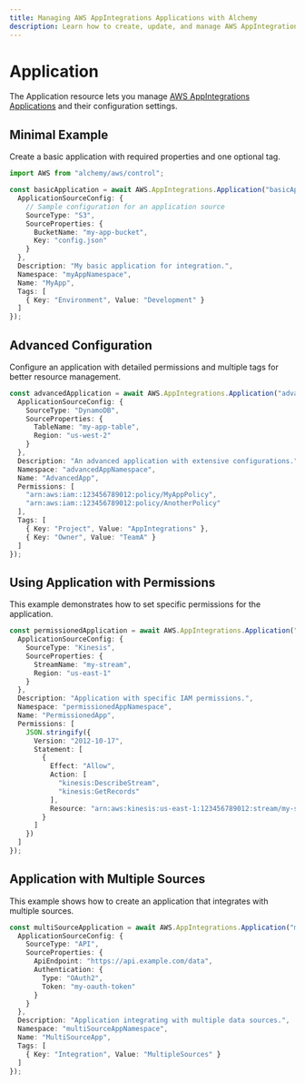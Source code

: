 ```yaml
---
title: Managing AWS AppIntegrations Applications with Alchemy
description: Learn how to create, update, and manage AWS AppIntegrations Applications using Alchemy Cloud Control.
---
```


# Application

The Application resource lets you manage [AWS AppIntegrations Applications](https://docs.aws.amazon.com/appintegrations/latest/userguide/) and their configuration settings.

## Minimal Example

Create a basic application with required properties and one optional tag.

```ts
import AWS from "alchemy/aws/control";

const basicApplication = await AWS.AppIntegrations.Application("basicApp", {
  ApplicationSourceConfig: {
    // Sample configuration for an application source
    SourceType: "S3",
    SourceProperties: {
      BucketName: "my-app-bucket",
      Key: "config.json"
    }
  },
  Description: "My basic application for integration.",
  Namespace: "myAppNamespace",
  Name: "MyApp",
  Tags: [
    { Key: "Environment", Value: "Development" }
  ]
});
```

## Advanced Configuration

Configure an application with detailed permissions and multiple tags for better resource management.

```ts
const advancedApplication = await AWS.AppIntegrations.Application("advancedApp", {
  ApplicationSourceConfig: {
    SourceType: "DynamoDB",
    SourceProperties: {
      TableName: "my-app-table",
      Region: "us-west-2"
    }
  },
  Description: "An advanced application with extensive configurations.",
  Namespace: "advancedAppNamespace",
  Name: "AdvancedApp",
  Permissions: [
    "arn:aws:iam::123456789012:policy/MyAppPolicy",
    "arn:aws:iam::123456789012:policy/AnotherPolicy"
  ],
  Tags: [
    { Key: "Project", Value: "AppIntegrations" },
    { Key: "Owner", Value: "TeamA" }
  ]
});
```

## Using Application with Permissions

This example demonstrates how to set specific permissions for the application.

```ts
const permissionedApplication = await AWS.AppIntegrations.Application("permissionedApp", {
  ApplicationSourceConfig: {
    SourceType: "Kinesis",
    SourceProperties: {
      StreamName: "my-stream",
      Region: "us-east-1"
    }
  },
  Description: "Application with specific IAM permissions.",
  Namespace: "permissionedAppNamespace",
  Name: "PermissionedApp",
  Permissions: [
    JSON.stringify({
      Version: "2012-10-17",
      Statement: [
        {
          Effect: "Allow",
          Action: [
            "kinesis:DescribeStream",
            "kinesis:GetRecords"
          ],
          Resource: "arn:aws:kinesis:us-east-1:123456789012:stream/my-stream"
        }
      ]
    })
  ]
});
```

## Application with Multiple Sources

This example shows how to create an application that integrates with multiple sources.

```ts
const multiSourceApplication = await AWS.AppIntegrations.Application("multiSourceApp", {
  ApplicationSourceConfig: {
    SourceType: "API",
    SourceProperties: {
      ApiEndpoint: "https://api.example.com/data",
      Authentication: {
        Type: "OAuth2",
        Token: "my-oauth-token"
      }
    }
  },
  Description: "Application integrating with multiple data sources.",
  Namespace: "multiSourceAppNamespace",
  Name: "MultiSourceApp",
  Tags: [
    { Key: "Integration", Value: "MultipleSources" }
  ]
});
```